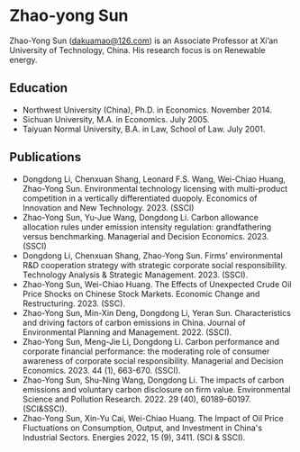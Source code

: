 # Zhao-yong Sun

Zhao-Yong Sun (dakuamao@126.com) is an Associate Professor at Xi’an University of Technology, China. His research focus is on Renewable energy.
## Education
- Northwest University (China), Ph.D. in Economics. November 2014.
- Sichuan University, M.A. in Economics. July 2005.
- Taiyuan Normal University, B.A. in Law, School of Law. July 2001.

## Publications 
* Dongdong Li, Chenxuan Shang, Leonard F.S. Wang, Wei-Chiao Huang, Zhao-Yong Sun. Environmental technology licensing with multi-product competition in a vertically differentiated duopoly. Economics of Innovation and New Technology. 2023. (SSCI) 
* Zhao-Yong Sun, Yu-Jue Wang, Dongdong Li. Carbon allowance allocation rules under emission intensity regulation: grandfathering versus benchmarking. Managerial and Decision Economics. 2023. (SSCI) 
* Dongdong Li, Chenxuan Shang, Zhao-Yong Sun. Firms’ environmental R&D cooperation strategy with strategic corporate social responsibility. Technology Analysis & Strategic Management. 2023. (SSCI).
* Zhao-Yong Sun, Wei-Chiao Huang. The Effects of Unexpected Crude Oil Price Shocks on Chinese Stock Markets. Economic Change and Restructuring. 2023. (SSC).
* Zhao-Yong Sun, Min-Xin Deng, Dongdong Li, Yeran Sun. Characteristics and driving factors of carbon emissions in China. Journal of Environmental Planning and Management. 2022. (SSCI). 
* Zhao-Yong Sun, Meng-Jie Li, Dongdong Li. Carbon performance and corporate financial performance: the moderating role of consumer awareness of corporate social responsibility. Managerial and Decision Economics. 2023. 44 (1), 663-670. (SSCI). 
* Zhao-Yong Sun, Shu-Ning Wang, Dongdong Li. The impacts of carbon emissions and voluntary carbon disclosure on firm value. Environmental Science and  Pollution Research. 2022. 29 (40), 60189-60197. (SCI&SSCI). 
* Zhao-Yong Sun, Xin-Yu Cai, Wei-Chiao Huang. The Impact of Oil Price Fluctuations on Consumption, Output, and Investment in China's Industrial Sectors. Energies 2022, 15 (9), 3411. (SCI & SSCI).
